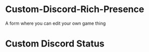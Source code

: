 # Custom-Discord-Rich-Presence
A form where you can edit your own game thing
<h1>Custom Discord Status</h1>
